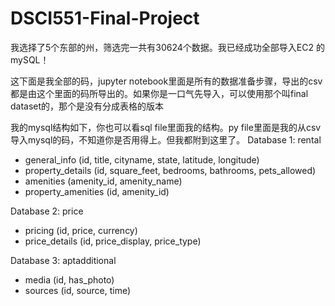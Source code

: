 # DSCI551-Final-Project
我选择了5个东部的州，筛选完一共有30624个数据。我已经成功全部导入EC2 的mySQL！

这下面是我全部的码，jupyter notebook里面是所有的数据准备步骤，导出的csv都是由这个里面的码所导出的。如果你是一口气先导入，可以使用那个叫final dataset的，那个是没有分成表格的版本 

我的mysql结构如下，你也可以看sql file里面我的结构。py file里面是我的从csv导入mysql的码，不知道你是否用得上。但我都附到这里了。
Database 1: rental
- general_info (id, title, cityname, state, latitude, longitude)
- property_details (id, square_feet, bedrooms, bathrooms, pets_allowed)
- amenities (amenity_id, amenity_name) 
- property_amenities (id, amenity_id) 

Database 2: price
- pricing (id, price, currency)
- price_details (id, price_display, price_type)

Database 3: aptadditional
- media (id, has_photo)
- sources (id, source, time)
